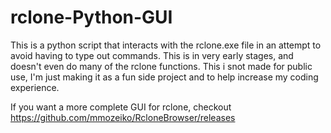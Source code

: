 # rclone-Python-GUI
This is a python script that interacts with the rclone.exe file in an attempt to avoid having to type out commands. This is in very early stages, and doesn't even do many of the rclone functions. This i snot made for public use, I'm just making it as a fun side project and to help increase my coding experience. 

If you want a more complete GUI for rclone, checkout https://github.com/mmozeiko/RcloneBrowser/releases
